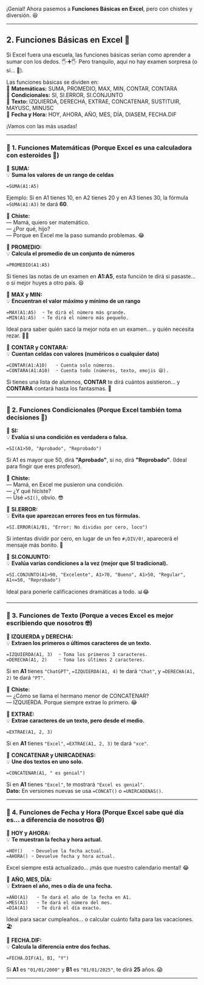 ¡Genial! Ahora pasemos a **Funciones Básicas en Excel**, pero con chistes y diversión. 😆  

---

## **2. Funciones Básicas en Excel** 🧮  

Si Excel fuera una escuela, las funciones básicas serían como aprender a sumar con los dedos. 🖐️➕🖐️ Pero tranquilo, aquí no hay examen sorpresa (o sí… 🤔).  

Las funciones básicas se dividen en:  
🔹 **Matemáticas:** SUMA, PROMEDIO, MAX, MIN, CONTAR, CONTARA  
🔹 **Condicionales:** SI, SI.ERROR, SI.CONJUNTO  
🔹 **Texto:** IZQUIERDA, DERECHA, EXTRAE, CONCATENAR, SUSTITUIR, MAYUSC, MINUSC  
🔹 **Fecha y Hora:** HOY, AHORA, AÑO, MES, DÍA, DIASEM, FECHA.DIF

¡Vamos con las más usadas!  

---

### **📌 1. Funciones Matemáticas (Porque Excel es una calculadora con esteroides 💪)**
  
🔹 **SUMA:**  
💡 **Suma los valores de un rango de celdas**  
```excel
=SUMA(A1:A5)
```  
Ejemplo: Si en A1 tienes 10, en A2 tienes 20 y en A3 tienes 30, la fórmula `=SUMA(A1:A3)` te dará **60**.  

📢 **Chiste:**  
— Mamá, quiero ser matemático.  
— ¿Por qué, hijo?  
— Porque en Excel me la paso sumando problemas. 😂  

🔹 **PROMEDIO:**  
💡 **Calcula el promedio de un conjunto de números**  
```excel
=PROMEDIO(A1:A5)
```  
Si tienes las notas de un examen en **A1:A5**, esta función te dirá si pasaste… o si mejor huyes a otro país. 😆  

🔹 **MAX y MIN:**  
💡 **Encuentran el valor máximo y mínimo de un rango**  
```excel
=MAX(A1:A5)  ➝ Te dirá el número más grande.  
=MIN(A1:A5)  ➝ Te dirá el número más pequeño.  
```  
Ideal para saber quién sacó la mejor nota en un examen… y quién necesita rezar. 🙏😂  

🔹 **CONTAR y CONTARA:**  
💡 **Cuentan celdas con valores (numéricos o cualquier dato)**  
```excel
=CONTAR(A1:A10)   ➝ Cuenta solo números.  
=CONTARA(A1:A10)  ➝ Cuenta todo (números, texto, emojis 😆).  
```  
Si tienes una lista de alumnos, **CONTAR** te dirá cuántos asistieron… y **CONTARA** contará hasta los fantasmas. 👻  

---

### **📌 2. Funciones Condicionales (Porque Excel también toma decisiones 🤯)**  

🔹 **SI:**  
💡 **Evalúa si una condición es verdadera o falsa.**  
```excel
=SI(A1>50, "Aprobado", "Reprobado")
```  
Si A1 es mayor que 50, dirá **"Aprobado"**, si no, dirá **"Reprobado"**. (Ideal para fingir que eres profesor).  

📢 **Chiste:**  
— Mamá, en Excel me pusieron una condición.  
— ¿Y qué hiciste?  
— Usé `=SI()`, obvio. 😎  

🔹 **SI.ERROR:**  
💡 **Evita que aparezcan errores feos en tus fórmulas.**  
```excel
=SI.ERROR(A1/B1, "Error: No dividas por cero, loco")
```  
Si intentas dividir por cero, en lugar de un feo `#¡DIV/0!`, aparecerá el mensaje más bonito. 💅  

🔹 **SI.CONJUNTO:**  
💡 **Evalúa varias condiciones a la vez (mejor que SI tradicional).**  
```excel
=SI.CONJUNTO(A1>90, "Excelente", A1>70, "Bueno", A1>50, "Regular", A1<=50, "Reprobado")
```  
Ideal para ponerle calificaciones dramáticas a todo. 📊😂  

---

### **📌 3. Funciones de Texto (Porque a veces Excel es mejor escribiendo que nosotros 🤓)**  

🔹 **IZQUIERDA y DERECHA:**  
💡 **Extraen los primeros o últimos caracteres de un texto.**  
```excel
=IZQUIERDA(A1, 3)  ➝ Toma los primeros 3 caracteres.  
=DERECHA(A1, 2)    ➝ Toma los últimos 2 caracteres.  
```  
Si en **A1** tienes `"ChatGPT"`, `=IZQUIERDA(A1, 4)` te dará `"Chat"`, y `=DERECHA(A1, 2)` te dará `"PT"`.  

📢 **Chiste:**  
— ¿Cómo se llama el hermano menor de CONCATENAR?  
— IZQUIERDA. Porque siempre extrae lo primero. 😂  

🔹 **EXTRAE:**  
💡 **Extrae caracteres de un texto, pero desde el medio.**  
```excel
=EXTRAE(A1, 2, 3)  
```  
Si en **A1** tienes `"Excel"`, `=EXTRAE(A1, 2, 3)` te dará `"xce"`.  

🔹 **CONCATENAR y UNIRCADENAS:**  
💡 **Une dos textos en uno solo.**  
```excel
=CONCATENAR(A1, " es genial")
```
Si en **A1** tienes `"Excel"`, te mostrará `"Excel es genial"`.  
**Dato:** En versiones nuevas se usa `=CONCAT()` o `=UNIRCADENAS()`.  

---

### **📌 4. Funciones de Fecha y Hora (Porque Excel sabe qué día es… a diferencia de nosotros 😆)**  

🔹 **HOY y AHORA:**  
💡 **Te muestran la fecha y hora actual.**  
```excel
=HOY()   ➝ Devuelve la fecha actual.  
=AHORA() ➝ Devuelve fecha y hora actual.  
```  
Excel siempre está actualizado… ¡más que nuestro calendario mental! 😂  

🔹 **AÑO, MES, DÍA:**  
💡 **Extraen el año, mes o día de una fecha.**  
```excel
=AÑO(A1)   ➝ Te dará el año de la fecha en A1.  
=MES(A1)   ➝ Te dará el número del mes.  
=DÍA(A1)   ➝ Te dirá el día exacto.  
```  
Ideal para sacar cumpleaños… o calcular cuánto falta para las vacaciones. 🏖️  

🔹 **FECHA.DIF:**  
💡 **Calcula la diferencia entre dos fechas.**  
```excel
=FECHA.DIF(A1, B1, "Y")  
```  
Si **A1** es `"01/01/2000"` y **B1** es `"01/01/2025"`, te dirá **25** años. 😱  

---